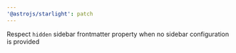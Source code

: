 ```yaml
---
'@astrojs/starlight': patch
---
```


Respect `hidden` sidebar frontmatter property when no sidebar configuration is provided
